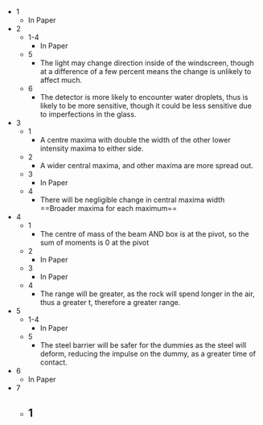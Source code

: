 - 1
	- In Paper
- 2
	- 1-4
		- In Paper
	- 5
		- The light may change direction inside of the windscreen, though at a difference of a few percent means the change is unlikely to affect much.
	- 6
		- The detector is more likely to encounter water droplets, thus is likely to be more sensitive, though it could be less sensitive due to imperfections in the glass.
- 3
	- 1
		- A centre maxima with double the width of the other lower intensity maxima to either side.
	- 2
		- A wider central maxima, and other maxima are more spread out.
	- 3
		- In Paper
	- 4
		- There will be negligible change in central maxima width ==Broader maxima for each maximum==
- 4
	- 1
		- The centre of mass of the beam AND box is at the pivot, so the sum of moments is 0 at the pivot
	- 2
		- In Paper
	- 3
		- In Paper
	- 4
		- The range will be greater, as the rock will spend longer in the air, thus a greater t, therefore a greater range.
- 5
	- 1-4
		- In Paper
	- 5
		- The steel barrier will be safer for the dummies as the steel will deform, reducing the impulse on the dummy, as a greater time of contact.
- 6
	- In Paper
- 7
	- 1
		- 
